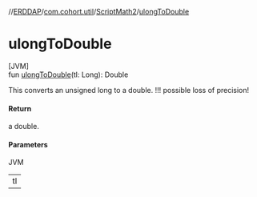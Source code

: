 //[ERDDAP](../../../index.md)/[com.cohort.util](../index.md)/[ScriptMath2](index.md)/[ulongToDouble](ulong-to-double.md)

# ulongToDouble

[JVM]\
fun [ulongToDouble](ulong-to-double.md)(tl: Long): Double

This converts an unsigned long to a double. !!! possible loss of precision!

#### Return

a double.

#### Parameters

JVM

| |
|---|
| tl |
